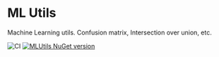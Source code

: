 # ML Utils
Machine Learning utils. Confusion matrix, Intersection over union, etc.

![CI](https://github.com/gerardo-lijs/MLUtils/actions/workflows/ci.yml/badge.svg)
[![MLUtils NuGet version](https://img.shields.io/nuget/v/LijsDev.Utils.ML.svg?style=flat&label=nuget%3A%20LijsDev.Utils.ML)](https://www.nuget.org/packages/LijsDev.Utils.ML)
<br/>

